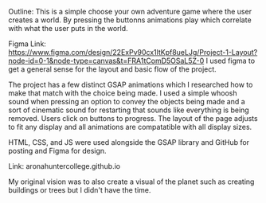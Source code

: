 Outline:
This is a simple choose your own adventure game where the user creates a world.
By pressing the buttonns animations play which correlate with what the user puts in the world.

Figma Link: https://www.figma.com/design/22ExPv90cx1ltKpf8ueLJg/Project-1-Layout?node-id=0-1&node-type=canvas&t=FRA1tComD5OSaL5Z-0
I used figma to get a general sense for the layout and basic flow of the project.

The project has a few distinct GSAP animations which I researched how to make that match with the choice being made.
I used a simple whoosh sound when pressing an option to convey the objects being made and a sort of cinematic sound for restarting that sounds like everything is being removed.
Users click on buttons to progress.
The layout of the page adjusts to fit any display and all animations are compatatible with all display sizes.

HTML, CSS, and JS were used alongside the GSAP library and GitHub for posting and Figma for design.

Link: aronahuntercollege.github.io

My original vision was to also create a visual of the planet such as creating buildings or trees but I didn't have the time.